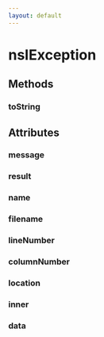 ```yaml
---
layout: default
---
```


# nsIException #

## Methods ##

### toString ###

## Attributes ##

### message ###

### result ###

### name ###

### filename ###

### lineNumber ###

### columnNumber ###

### location ###

### inner ###

### data ###
